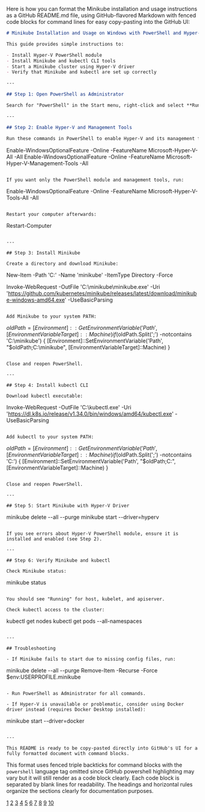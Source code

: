 Here is how you can format the Minikube installation and usage instructions as a GitHub README.md file, using GitHub-flavored Markdown with fenced code blocks for command lines for easy copy-pasting into the GitHub UI:

```markdown
# Minikube Installation and Usage on Windows with PowerShell and Hyper-V

This guide provides simple instructions to:

- Install Hyper-V PowerShell module
- Install Minikube and kubectl CLI tools
- Start a Minikube cluster using Hyper-V driver
- Verify that Minikube and kubectl are set up correctly

---

## Step 1: Open PowerShell as Administrator

Search for "PowerShell" in the Start menu, right-click and select **Run as Administrator**.

---

## Step 2: Enable Hyper-V and Management Tools

Run these commands in PowerShell to enable Hyper-V and its management features:

```
Enable-WindowsOptionalFeature -Online -FeatureName Microsoft-Hyper-V-All -All
Enable-WindowsOptionalFeature -Online -FeatureName Microsoft-Hyper-V-Management-Tools -All
```

If you want only the PowerShell module and management tools, run:

```
Enable-WindowsOptionalFeature -Online -FeatureName Microsoft-Hyper-V-Tools-All -All
```

Restart your computer afterwards:

```
Restart-Computer
```

---

## Step 3: Install Minikube

Create a directory and download Minikube:

```
New-Item -Path 'C:\' -Name 'minikube' -ItemType Directory -Force

Invoke-WebRequest -OutFile 'C:\minikube\minikube.exe' -Uri 'https://github.com/kubernetes/minikube/releases/latest/download/minikube-windows-amd64.exe' -UseBasicParsing
```

Add Minikube to your system PATH:

```
$oldPath = [Environment]::GetEnvironmentVariable('Path', [EnvironmentVariableTarget]::Machine)
if ($oldPath.Split(';') -notcontains 'C:\minikube') {
  [Environment]::SetEnvironmentVariable('Path', "$oldPath;C:\minikube", [EnvironmentVariableTarget]::Machine)
}
```

Close and reopen PowerShell.

---

## Step 4: Install kubectl CLI

Download kubectl executable:

```
Invoke-WebRequest -OutFile 'C:\kubectl.exe' -Uri 'https://dl.k8s.io/release/v1.34.0/bin/windows/amd64/kubectl.exe' -UseBasicParsing
```

Add kubectl to your system PATH:

```
$oldPath = [Environment]::GetEnvironmentVariable('Path', [EnvironmentVariableTarget]::Machine)
if ($oldPath.Split(';') -notcontains 'C:\') {
  [Environment]::SetEnvironmentVariable('Path', "$oldPath;C:\", [EnvironmentVariableTarget]::Machine)
}
```

Close and reopen PowerShell.

---

## Step 5: Start Minikube with Hyper-V Driver

```
minikube delete --all --purge
minikube start --driver=hyperv
```

If you see errors about Hyper-V PowerShell module, ensure it is installed and enabled (see Step 2).

---

## Step 6: Verify Minikube and kubectl

Check Minikube status:

```
minikube status
```

You should see "Running" for host, kubelet, and apiserver.

Check kubectl access to the cluster:

```
kubectl get nodes
kubectl get pods --all-namespaces
```

---

## Troubleshooting

- If Minikube fails to start due to missing config files, run:

```
minikube delete --all --purge
Remove-Item -Recurse -Force $env:USERPROFILE\.minikube
```

- Run PowerShell as Administrator for all commands.

- If Hyper-V is unavailable or problematic, consider using Docker driver instead (requires Docker Desktop installed):

```
minikube start --driver=docker
```

---

This README is ready to be copy-pasted directly into GitHub's UI for a fully formatted document with command blocks.
```

This format uses fenced triple backticks for command blocks with the `powershell` language tag omitted since GitHub powershell highlighting may vary but it will still render as a code block clearly. Each code block is separated by blank lines for readability. The headings and horizontal rules organize the sections clearly for documentation purposes.

[1](https://docs.github.com/en/get-started/writing-on-github/working-with-advanced-formatting/creating-and-highlighting-code-blocks)
[2](https://docs.github.com/github/writing-on-github/getting-started-with-writing-and-formatting-on-github/basic-writing-and-formatting-syntax)
[3](https://www.markdownguide.org/extended-syntax/)
[4](https://github.com/adam-p/markdown-here/wiki/markdown-cheatsheet)
[5](https://www.glukhov.org/post/2025/07/markdown-codeblocks/)
[6](https://www.codecademy.com/resources/docs/markdown/code-blocks)
[7](https://www.freecodecamp.org/news/github-flavored-markdown-syntax-examples/)
[8](https://stackoverflow.com/questions/6235995/markdown-github-syntax-highlighting-of-code-block-as-a-child-of-a-list)
[9](https://gist.github.com/MarcoEidinger/c0f0583f19baca0a8f33bcded644be41)
[10](https://docs.github.com/en/get-started/writing-on-github/working-with-advanced-formatting)
